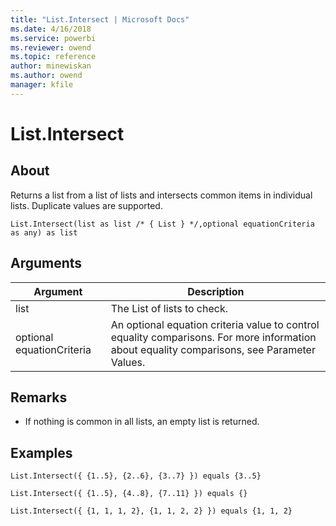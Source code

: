 ```yaml
---
title: "List.Intersect | Microsoft Docs"
ms.date: 4/16/2018
ms.service: powerbi
ms.reviewer: owend
ms.topic: reference
author: minewiskan
ms.author: owend
manager: kfile
---
```

# List.Intersect

  
## About  
Returns a list from a list of lists and intersects common items in individual lists. Duplicate values are supported.  
  
```  
List.Intersect(list as list /* { List } */,optional equationCriteria as any) as list  
```  
  
## Arguments  
  
|Argument|Description|  
|------------|---------------|  
|list|The List of lists to check.|  
|optional equationCriteria|An optional equation criteria value to control equality comparisons. For more information about equality comparisons, see Parameter Values.|  
  
## <a name="__toc360789342"></a>Remarks  
  
-   If nothing is common in all lists, an empty list is returned.  
  
## Examples  
  
```  
List.Intersect({ {1..5}, {2..6}, {3..7} }) equals {3..5}  
```  
  
```  
List.Intersect({ {1..5}, {4..8}, {7..11} }) equals {}  
```  
  
```  
List.Intersect({ {1, 1, 1, 2}, {1, 1, 2, 2} }) equals {1, 1, 2}  
```  
